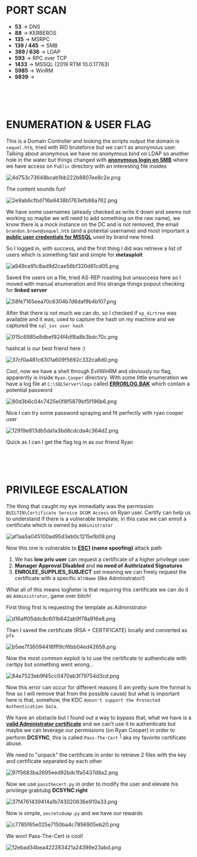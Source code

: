 # PORT SCAN
* **53** &#8594; DNS
* **88** &#8594; KERBEROS
* **135** &#8594; MSRPC
* **139 / 445** &#8594; SMB
* **389 / 636** &#8594; LDAP
* **593** &#8594; RPC over TCP
* **1433** &#8594; MSSQL (2019 RTM 10.0.17763)
* **5985** &#8594; WinRM
* **9839** &#8594;

<br><br><br>

# ENUMERATION & USER FLAG
This is a Domain Controller and looking the scripts output the domain is `sequel.htb`, tried with RID bruteforce but we can't as anonymous user. Talking about anonymous we have no anonymous bind on LDAP so another hole in the water but things changed with **<u>anonymous login on SMB</u>** where we have access on `Public` directory with an interesting file insides

![4d753c73648bcab1bb222b8807ee8c2e.png](img/4d753c73648bcab1bb222b8807ee8c2e.png)

The content sounds fun!

![2e9ab6cfbd716a9438b1763efb86a762.png](img/2e9ab6cfbd716a9438b1763efb86a762.png)

We have some usernames (already checked as write it down and seems not working so maybe we will need to add something on the raw name), we know there is a mock instance on the DC and is not removed, the email `brandon.brown@sequel.htb` (and a potential username) and most important a **<u>public user credentials for MSSQL</u>** used by brand new hired.

So I logged in, with success, and the first thing I did was retrieve a list of users which is something fast and simple for **metasploit**

![a949ce91c8ad9d2cae56bf320d61cd05.png](img/a949ce91c8ad9d2cae56bf320d61cd05.png)

Saved the users on a file, tried AS-REP roasting but unsuccess here so I moved with manual enumeration and this strange things popout checking for **linked server**

![58fe7165eea70c6304b7d6daf9b4b107.png](img/58fe7165eea70c6304b7d6daf9b4b107.png)

After that there is not much we can do, so I checked if `xp_dirtree` was available and it was, used to capture the hash on my machine and we captured the `sql_svc user hash`

![015c6985e8dbef924f4df8a8b3bdc70c.png](img/015c6985e8dbef924f4df8a8b3bdc70c.png)

hashcat is our best friend here :)

![37cf0a481c6301a609f5692c332ca6d0.png](img/37cf0a481c6301a609f5692c332ca6d0.png)

Cool, now we have a shell through EvilWinRM and obviously no flag, apparently is inside `Ryan.Cooper` directory. With some little enumeration we have a log file at `C:\SQLServer\logs` called **<u>ERRORLOG.BAK</u>** which contain a potential password

![80d3b6c04c7425e0f8f5879bf5f196b6.png](img/80d3b6c04c7425e0f8f5879bf5f196b6.png)

Nice I can try some password spraying and fit perfectly with ryan cooper user 

![12919e813db5da1a3bd8cdcda4c364d2.png](img/12919e813db5da1a3bd8cdcda4c364d2.png)

Quick as I can I get the flag log in as our friend Ryan


<br><br><br>

# PRIVILEGE ESCALATION
The thing that caught my eye immediatly was the permission `BUILTIN\Certificate Service DCOM Access` on Ryan user. Certify can help us to understand if there is a vulnerable template, in this case we can enroll a certificate which is owned by `Administrator`

![af1aa5a045100ad95d3eb0c1215e1b09.png](img/af1aa5a045100ad95d3eb0c1215e1b09.png)

Now this one is vulnerable to **<u>ESC1</u> (name spoofing)** attack path 

1) We has **low priv user** can request a certificate of a higher privilege user
2) **Manager Approval DIsabled** and **no need of Authrizated Signatures**
3) **ENROLEE_SUPPLIES_SUBJECT** set meaning we can freely request the certificate with a specific `AltName` (like Administrator!)

What all of this means togheter is that requiring this certificate we can do it as `Administrator`, game over bitch!

First thing first is requesting the template as Administrator

![d16aff05ddc8c601b642ab9f78a916e8.png](img/d16aff05ddc8c601b642ab9f78a916e8.png)

Than I saved the certificate (RSA + CERTIFICATE) locally and converted as `pfx`

![b5ee7f36094416fff9cf6bb04ed42658.png](img/b5ee7f36094416fff9cf6bb04ed42658.png)

Now the most common exploit is to use the certificate to authenticate with certipy but something went wrong...

![84e7523eb9f45cc0470ab3f79754d3cd.png](img/84e7523eb9f45cc0470ab3f79754d3cd.png)

Now this error can occur for different reasons (I am pretty sure the format is fine so I will remove that from the possible cause) but what is important here is that, somehow, the KDC `doesn't support the Protected Authentication Data`.

We have an obstacle but I found out a way to bypass that, what we have is a **<u>valid Administrator certificate</u>** and we can't use it to authenticate but maybe we can leverage our permissions (on Ryan Cooper) in order to perform **DCSYNC**, this is called `Pass-The-Cert` <sup>[1](https://github.com/AlmondOffSec/PassTheCert/tree/main/Python)</sup> aka my favorite certificate abuse.

We need to "unpack" the certificate in order to retrieve 2 files with the key and certificate separated by each other 

![97f5683ba2695eed92bdc1fa5437d8a2.png](img/97f5683ba2695eed92bdc1fa5437d8a2.png)

Now we use `passthecert.py` in order to modify the user and elevate his privilege grabtubg **DCSYNC right**

![37f4761439414a1b743020636e910a33.png](img/37f4761439414a1b743020636e910a33.png)

Now is simple, `secretsdump.py` and we have our rewards

![c7785f65e025e7150ba4c7856905eb20.png](img/c7785f65e025e7150ba4c7856905eb20.png)

We won! Pass-The-Cert is cool!

![12ebad34bea422283421a24399e23abd.png](img/12ebad34bea422283421a24399e23abd.png)
